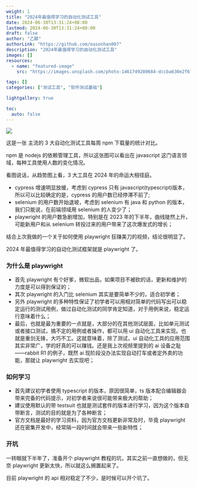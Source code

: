 ```yaml
---
weight: 1
title: "2024年最值得学习的自动化测试工具"
date: 2024-06-30T13:31:24+08:00
lastmod: 2024-06-30T13:31:24+08:00
draft: false
author: "乙醇"
authorLink: "https://github.com/easonhan007"
description: "2024年最值得学习的自动化测试工具"
images: []
resources:
  - name: "featured-image"
    src: "https://images.unsplash.com/photo-1461749280684-dccba630e2f6?w=300"

tags: []
categories: ["测试工具", "软件测试基础"]

lightgallery: true

toc:
  auto: false
---
```


![](https://img.ethanhan.cc/file/e8bea6744d9a0e2895ad1.png)

这是一张 主流的 3 大自动化测试工具每周 npm 下载量的统计对比。

npm 是 nodejs 的依赖管理工具，所以这张图可以看出在 javascript 这门语言领域，每种工具使用人数的变化情况。

看图说话，从趋势图上看，3 大工具在 2024 年的命运大相径庭。

- cypress 增速明显放缓，考虑到 cypress 只有 javascript(typescript)版本，所以可以比较确定的是，cypress 的用户数已经停滞不前了;
- selenium 的用户数开始退坡，考虑到 selenium 有 java 和 python 的版本，我们只能说，在前端领域用 selenium 的人变少了；
- playwright 的用户数急剧增加，特别是在 2023 年的下半年，曲线陡然上升，可能新用户和从 selenium 转投过来的用户带来了这次爆发式的增长；

结合上次我做的一个关于如何使用 playwright 狂赚美刀的视频，结论很明显了。

2024 年最值得学习的自动化测试框架就是 playwright 了。

### 为什么是 playwright

- 首先 playwright 有个好爹，微软出品，如果项目不被砍的话，更新和维护的力度是可以得到保证的；
- 其次 playwright 的入门比 selenium 其实是要简单不少的，适合初学者；
- 另外 playwright 的多种特性保证了初学者可以用相对简单的代码写出可以稳定运行的测试用例，做过自动化测试的同学肯定知道，对于用例来说，稳定运行意味着什么；
- 最后，也就是最为重要的一点就是，大部分的在其他测试层面，比如单元测试或者接口测试，搞不定的用例或者操作，都可以用 ui 自动化工具来实现。也就是重剑无锋，大巧不工。这就意味着，除了测试，ui 自动化工具的应用范围其实非常广，学的好真的可以赚钱。还是我上次视频里提到的 ai 设备之耻——rabbit R1 的例子，既然 ai 现阶段没办法实现自动打车或者定外卖的功能，那就让 playwright 去实现吧；

### 如何学习

- 首先建议初学者使用 typescript 的版本，原因很简单，ts 版本配合编辑器会带来完备的代码提示，对初学者来说很可能带来极大的帮助；
- 建议使用默认的带 testsuit 也就是测试套件的版本进行学习，因为这个版本自带断言，测试的目的就是为了各种断言；
- 官方文档是最好的学习资料，因为官方文档更新非常及时，毕竟 playwright 还在密集开发中，经常隔一段时间就会带来一些新特性；

### 开坑

一转眼就下半年了，准备开个 playwright 教程的坑，其实之前一直想做的，但无奈 playwright 更新太快，所以就这么搁置起来了。

目前 playwright 的 api 相对稳定了不少，是时候可以开个坑了。
